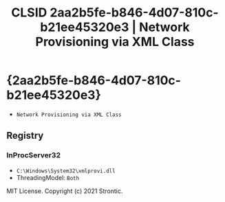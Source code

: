 ﻿---
title: "CLSID 2aa2b5fe-b846-4d07-810c-b21ee45320e3 | Network Provisioning via XML Class"
excerpt: What is COM-Object CLSID 2aa2b5fe-b846-4d07-810c-b21ee45320e3?
---

# {2aa2b5fe-b846-4d07-810c-b21ee45320e3}

* `Network Provisioning via XML Class`

## Registry


### InProcServer32

* `C:\Windows\System32\xmlprovi.dll`
* ThreadingModel: `Both`

MIT License. Copyright (c) 2021 Strontic.


